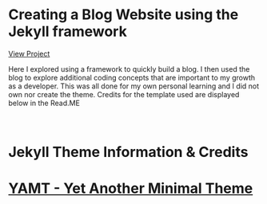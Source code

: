 # Creating a Blog Website using the Jekyll framework

[View Project](https://jovial-benz-15b62a.netlify.app//) 

Here I explored using a framework to quickly build a blog. I then used the blog to explore additional coding concepts that are important to my growth as a developer. This was all done for my own personal learning and I did not own nor create the theme. Credits for the template used are displayed below in the Read.ME
<br>
<br>
<br>
# Jekyll Theme Information & Credits


# [YAMT - Yet Another Minimal Theme](https://yamt.netlify.app/)
